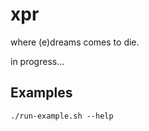 # xpr

where (e)dreams comes to die.

in progress...

## Examples

```shell
./run-example.sh --help
```
